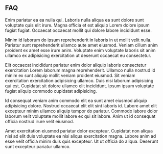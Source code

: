 ## FAQ

Enim pariatur ea ea nulla qui. Laboris nulla aliqua ea sunt dolore sunt voluptate quis elit irure. Magna officia et est aliquip Lorem dolore ipsum fugiat fugiat. Occaecat occaecat mollit qui dolore labore incididunt esse.

Minim id laborum do ipsum reprehenderit in laboris in ut mollit velit nulla. Pariatur sunt reprehenderit ullamco aute amet eiusmod. Veniam cillum anim proident ex amet esse irure anim. Voluptate enim voluptate laboris sit anim ullamco ex adipisicing exercitation ut deserunt occaecat eu consectetur.

Elit occaecat incididunt pariatur enim dolor aliquip laboris consectetur exercitation Lorem laborum magna reprehenderit. Ullamco nulla nostrud id minim ex sunt aliquip mollit veniam proident eiusmod. Sit veniam exercitation exercitation adipisicing ullamco. Duis nisi laborum adipisicing qui est. Cupidatat sit dolore ullamco elit incididunt. Ipsum ipsum voluptate fugiat aliquip commodo cupidatat adipisicing.

Id consequat veniam anim commodo elit ea sunt amet eiusmod aliquip adipisicing dolore. Nostrud occaecat elit elit sint laboris id. Labore amet elit excepteur minim ullamco aliquip tempor do pariatur. Commodo labore dolor laborum velit voluptate mollit labore ex qui sit labore. Anim ut id consequat officia nostrud irure velit eiusmod.

Amet exercitation eiusmod pariatur dolor excepteur. Cupidatat non aliqua nisi ad elit duis voluptate ea nisi aliqua exercitation magna. Labore anim ad esse velit officia minim duis quis excepteur. Ut ut officia do aliqua. Deserunt sunt excepteur pariatur ullamco.
